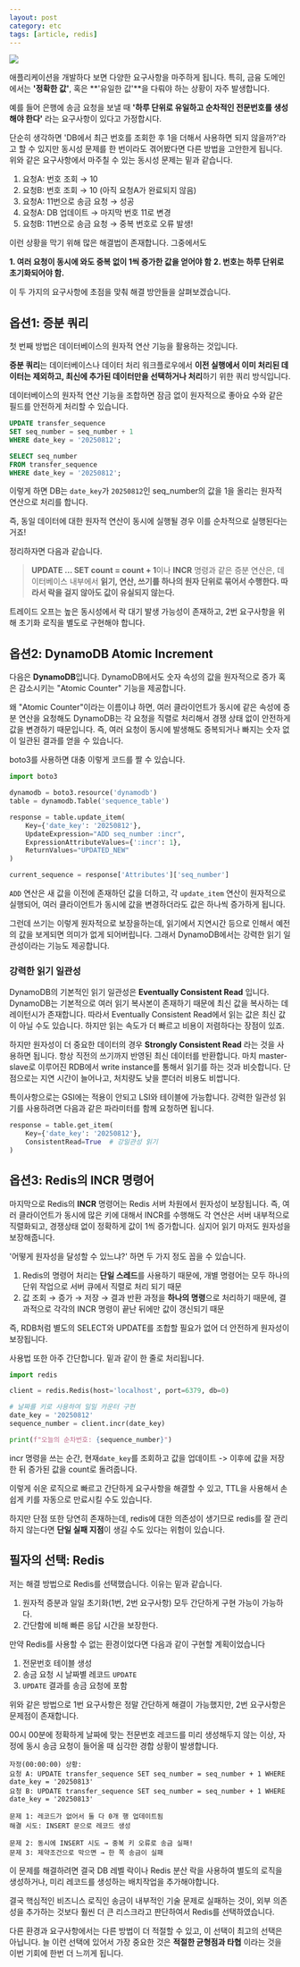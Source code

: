 ```yaml
---
layout: post
category: etc
tags: [article, redis]
---
```


![](https://velog.velcdn.com/images/leehjhjhj/post/34e73526-e35e-4931-9a7d-4477e68843ff/image.png)


애플리케이션을 개발하다 보면 다양한 요구사항을 마주하게 됩니다. 특히, 금융 도메인에서는 **'정확한 값'**, 혹은 **'유일한 값'**을 다뤄야 하는 상황이 자주 발생합니다.

예를 들어 은행에 송금 요청을 보낼 때 **'하루 단위로 유일하고 순차적인 전문번호를 생성해야 한다'** 라는 요구사항이 있다고 가정합시다.

단순히 생각하면 'DB에서 최근 번호를 조회한 후 1을 더해서 사용하면 되지 않을까?'라고 할 수 있지만
동시성 문제를 한 번이라도 겪어봤다면 다른 방법을 고안한게 됩니다.
위와 같은 요구사항에서 마주칠 수 있는 동시성 문제는 밑과 같습니다.

1. 요청A: 번호 조회 → 10
2. 요청B: 번호 조회 → 10 (아직 요청A가 완료되지 않음)
3. 요청A: 11번으로 송금 요청 → 성공
4. 요청A: DB 업데이트 → 마지막 번호 11로 변경
5. 요청B: 11번으로 송금 요청 → 중복 번호로 오류 발생!

이런 상황을 막기 위해 많은 해결법이 존재합니다. 그중에서도

**1. 여러 요청이 동시에 와도 중복 없이 1씩 증가한 값을 얻어야 함**
**2. 번호는 하루 단위로 초기화되어야 함.**

이 두 가지의 요구사항에 초점을 맞춰 해결 방안들을 살펴보겠습니다.

## 옵션1: 증분 쿼리
첫 번째 방법은 데이터베이스의 원자적 연산 기능을 활용하는 것입니다.

**증분 쿼리**는 데이터베이스나 데이터 처리 워크플로우에서 **이전 실행에서 이미 처리된 데이터는 제외하고, 최신에 추가된 데이터만을 선택하거나 처리**하기 위한 쿼리 방식입니다.

데이터베이스의 원자적 연산 기능을 조합하면 잠금 없이 원자적으로 좋아요 수와 같은 필드를 안전하게 처리할 수 있습니다.

```sql
UPDATE transfer_sequence 
SET seq_number = seq_number + 1 
WHERE date_key = '20250812';

SELECT seq_number 
FROM transfer_sequence 
WHERE date_key = '20250812';
```

이렇게 하면 DB는 `date_key`가 `20250812`인 seq_number의 값을 1을 올리는 원자적 연산으로 처리를 합니다.

즉, 동일 데이터에 대한 원자적 연산이 동시에 실행될 경우 이를 순차적으로 실행된다는 거죠!

정리하자면 다음과 같습니다.

> **UPDATE ... SET count = count + 1**이나 **INCR** 명령과 같은 증분 연산은, 데이터베이스 내부에서 **읽기, 연산, 쓰기를 하나의 원자 단위로 묶어서 수행한다. 따라서 락을 걸지 않아도 값이 유실되지 않는다.**
>

트레이드 오프는 높은 동시성에서 락 대기 발생 가능성이 존재하고, 2번 요구사항을 위해 초기화 로직을 별도로 구현해야 합니다.

## 옵션2: DynamoDB Atomic Increment

다음은 **DynamoDB**입니다. DynamoDB에서도 숫자 속성의 값을 원자적으로 증가 혹은 감소시키는 "Atomic Counter" 기능을 제공합니다.

왜 "Atomic Counter"이라는 이름이냐 하면, 여러 클라이언트가 동시에 같은 속성에 증분 연산을 요청해도 DynamoDB는 각 요청을 직렬로 처리해서 경쟁 상태 없이 안전하게 값을 변경하기 때문입니다. 즉, 여러 요청이 동시에 발생해도 중복되거나 빠지는 숫자 없이 일관된 결과를 얻을 수 있습니다.

boto3를 사용하면 대충 이렇게 코드를 짤 수 있습니다.

```python
import boto3

dynamodb = boto3.resource('dynamodb')
table = dynamodb.Table('sequence_table')

response = table.update_item(
    Key={'date_key': '20250812'},
    UpdateExpression="ADD seq_number :incr",
    ExpressionAttributeValues={':incr': 1},
    ReturnValues="UPDATED_NEW"
)

current_sequence = response['Attributes']['seq_number']

```

`ADD` 연산은 새 값을 이전에 존재하던 값을 더하고, 각 `update_item` 연산이 원자적으로 실행되어, 여러 클라이언트가 동시에 값을 변경하더라도 값은 하나씩 증가하게 됩니다.

그런데 쓰기는 이렇게 원자적으로 보장을하는데, 읽기에서 지연시간 등으로 인해서 예전의 값을 보게되면 의미가 없게 되어버립니다. 그래서 DynamoDB에서는 강력한 읽기 일관성이라는 기능도 제공합니다.

### 강력한 읽기 일관성

DynamoDB의 기본적인 읽기 일관성은 **Eventually Consistent Read** 입니다. DynamoDB는 기본적으로 여러 읽기 복사본이 존재하기 때문에 최신 값을 복사하는 데 레이턴시가 존재합니다. 따라서 Eventually Consistent Read에서 읽는 값은 최신 값이 아닐 수도 있습니다. 하지만 읽는 속도가 더 빠르고 비용이 저렴하다는 장점이 있죠.

하지만 원자성이 더 중요한 데이터의 경우 **Strongly Consistent Read** 라는 것을 사용하면 됩니다. 항상 직전의 쓰기까지 반영된 최신 데이터를 반환합니다. 마치 master-slave로 이루어진 RDB에서 write instance를 통해서 읽기를 하는 것과 비슷합니다. 단점으로는 지연 시간이 늘어나고, 처치량도 낮을 뿐더러 비용도 비쌉니다.

특이사항으로는 GSI에는 적용이 안되고 LSI와 테이블에 가능합니다. 강력한 일관성 읽기를 사용하려면 다음과 같은 파라미터를 함께 요청하면 됩니다.

```python
response = table.get_item(
    Key={'date_key': '20250812'},
    ConsistentRead=True  # 강일관성 읽기
)
```

## 옵션3: Redis의 INCR 명령어

마지막으로 Redis의 **INCR** 명령어는 Redis 서버 차원에서 원자성이 보장됩니다. 즉, 여러 클라이언트가 동시에 많은 키에 대해서 INCR를 수행해도 각 연산은 서버 내부적으로 직렬화되고, 경쟁상태 없이 정확하게 값이 1씩 증가합니다. 심지어 읽기 마저도 원자성을 보장해줍니다.

'어떻게 원자성을 달성할 수 있느냐?' 하면 두 가지 정도 꼽을 수 있습니다.

1. Redis의 명령어 처리는 **단일 스레드**를 사용하기 때문에, 개별 명령어는 모두 하나의 단위 작업으로 서버 큐에서 직렬로 처리 되기 때문
2. 값 조회 → 증가 → 저장 → 결과 반환 과정을 **하나의 명령**으로 처리하기 때문에, 결과적으로 각각의 INCR 명령이 끝난 뒤에만 값이 갱신되기 때문

즉, RDB처럼 별도의 SELECT와 UPDATE를 조합할 필요가 없어 더 안전하게 원자성이 보장됩니다. 

사용법 또한 아주 간단합니다. 밑과 같이 한 줄로 처리됩니다.

```python
import redis

client = redis.Redis(host='localhost', port=6379, db=0)

# 날짜를 키로 사용하여 일일 카운터 구현
date_key = '20250812'
sequence_number = client.incr(date_key)

print(f"오늘의 순차번호: {sequence_number}")
```

incr 명령을 쓰는 순간, 현재`date_key`를 조회하고 값을 업데이트 -> 이후에 값을 저장 한 뒤 증가된 값을 count로 돌려줍니다.

이렇게 쉬운 로직으로 빠르고 간단하게 요구사항을 해결할 수 있고, TTL을 사용해서 손쉽게 키를 자동으로 만료시킬 수도 있습니다.

하지만 단점 또한 당연히 존재하는데, redis에 대한 의존성이 생기므로 redis를 잘 관리하지 않는다면 **단일 실패 지점**이 생길 수도 있다는 위험이 있습니다.

## 필자의 선택: Redis

저는 해결 방법으로 Redis를 선택했습니다. 이유는 밑과 같습니다.

1. 원자적 증분과 일일 초기화(1번, 2번 요구사항) 모두 간단하게 구현 가능이 가능하다.
2. 간단함에 비해 빠른 응답 시간을 보장한다.


만약 Redis를 사용할 수 없는 환경이었다면 다음과 같이 구현할 계획이었습니다

1. 전문번호 테이블 생성
2. 송금 요청 시 날짜별 레코드 `UPDATE`
3. `UPDATE` 결과를 송금 요청에 포함

위와 같은 방법으로 1번 요구사항은 정말 간단하게 해결이 가능했지만, 2번 요구사항은 문제점이 존재합니다.

00시 00분에 정확하게 날짜에 맞는 전문번호 레코드를 미리 생성해두지 않는 이상, 자정에 동시 송금 요청이 들어올 때 심각한 경합 상황이 발생합니다.

```
자정(00:00:00) 상황:
요청 A: UPDATE transfer_sequence SET seq_number = seq_number + 1 WHERE date_key = '20250813'
요청 B: UPDATE transfer_sequence SET seq_number = seq_number + 1 WHERE date_key = '20250813'

문제 1: 레코드가 없어서 둘 다 0개 행 업데이트됨
해결 시도: INSERT 문으로 레코드 생성

문제 2: 동시에 INSERT 시도 → 중복 키 오류로 송금 실패!
문제 3: 제약조건으로 막으면 → 한 쪽 송금이 실패
```

이 문제를 해결하려면 결국 DB 레벨 락이나 Redis 분산 락을 사용하여 별도의 로직을 생성하거나, 미리 레코드를 생성하는 배치작업을 추가해야합니다.

결국 핵심적인 비즈니스 로직인 송금이 내부적인 기술 문제로 실패하는 것이, 외부 의존성을 추가하는 것보다 훨씬 더 큰 리스크라고 판단하여서 Redis를 선택하였습니다.

다른 환경과 요구사항에서는 다른 방법이 더 적절할 수 있고, 이 선택이 최고의 선택은 아닙니다. 늘 이런 선택에 있어서 가장 중요한 것은 **적절한 균형점과 타협** 이라는 것을 이번 기회에 한번 더 느끼게 됩니다.